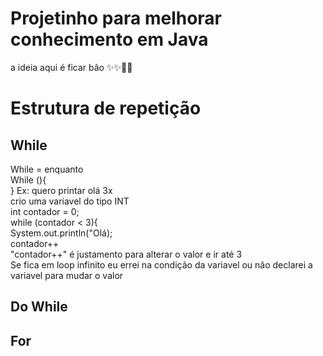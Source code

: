 # Projetinho para melhorar conhecimento em Java

  a ideia aqui é ficar bão
   ✨✨🚀🚀
   
# Estrutura de repetição
  <h2> While </h2>
    While = enquanto <br>
    While (<Condição>){<br>
    }
    Ex: quero printar olá  3x<br>
    crio uma variavel do tipo INT <br>
    int contador = 0;<br>
    while (contador < 3){<br>
    System.out.println("Olá);<br>
    contador++<br>
    "contador++" é justamento para alterar o valor e ir até 3<br>
    Se fica em loop infinito eu errei na condição da variavel ou não declarei a variavel para mudar o valor
  <h2> Do While </h2>
  
  <h2> For </h2>
